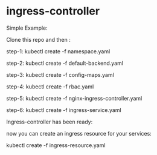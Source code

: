# ingress-controller

Simple Example:

Clone this repo and then :

step-1: kubectl create -f namespace.yaml

step-2: kubectl create -f default-backend.yaml

step-3: kubectl create -f config-maps.yaml

step-4: kubectl create -f rbac.yaml

step-5: kubectl create -f nginx-ingress-controller.yaml

step-6: kubectl create -f ingress-service.yaml

Ingress-controller has been ready:

now you can create an ingress resource for your services:

kubectl create -f ingress-resource.yaml
